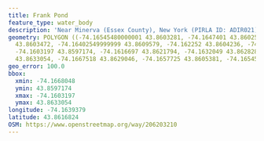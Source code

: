 ```yaml
---
title: Frank Pond
feature_type: water_body
description: 'Near Minerva (Essex County), New York (PIRLA ID: ADIR021)'
geometry: POLYGON ((-74.16545480000001 43.8603281, -74.1647401 43.8602518, -74.16426370000001
  43.8603472, -74.16402549999999 43.8609579, -74.162252 43.8604236, -74.1614579 43.8604999,
  -74.1603197 43.8597174, -74.1616697 43.8621794, -74.1632049 43.8628283, -74.16680479999999
  43.8633054, -74.1667518 43.8629046, -74.1657725 43.8605381, -74.16545480000001 43.8603281))
geo_error: 100.0
bbox:
  xmin: -74.1668048
  ymin: 43.8597174
  xmax: -74.1603197
  ymax: 43.8633054
longitude: -74.1639379
latitude: 43.8616824
OSM: https://www.openstreetmap.org/way/206203210
---
```

